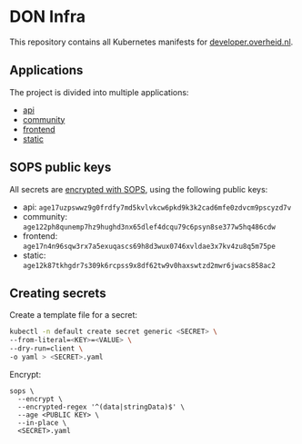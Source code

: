 # DON Infra

This repository contains all Kubernetes manifests for [developer.overheid.nl](https://developer.overheid.nl).

## Applications

The project is divided into multiple applications:

- [api](./apps/api/)
- [community](./apps/community/)
- [frontend](./apps/frontend/)
- [static](./apps/static/)

## SOPS public keys

All secrets are [encrypted with SOPS](https://digilab.overheid.nl/docs/digilab-onboarding/#secret-encryption), using the following public keys:

- api: `age17uzpswwz9g0frdfy7md5kvlvkcw6pkd9k3k2cad6mfe0zdvcm9pscyzd7v`
- community: `age122ph8qunemp7hz9hughd3nx65dlef4dcqu79c6psyn8se377w5hq486cdw`
- frontend: `age17n4n96sqw3rx7a5exuqascs69h8d3wux0746xvldae3x7kv4zu8q5m75pe`
- static: `age12k87tkhgdr7s309k6rcpss9x8df62tw9v0haxswtzd2mwr6jwacs858ac2`

## Creating secrets

Create a template file for a secret:

```bash
kubectl -n default create secret generic <SECRET> \
--from-literal=<KEY>=<VALUE> \
--dry-run=client \
-o yaml > <SECRET>.yaml
```

Encrypt:

```
sops \
  --encrypt \
  --encrypted-regex '^(data|stringData)$' \
  --age <PUBLIC KEY> \
  --in-place \
  <SECRET>.yaml
```
